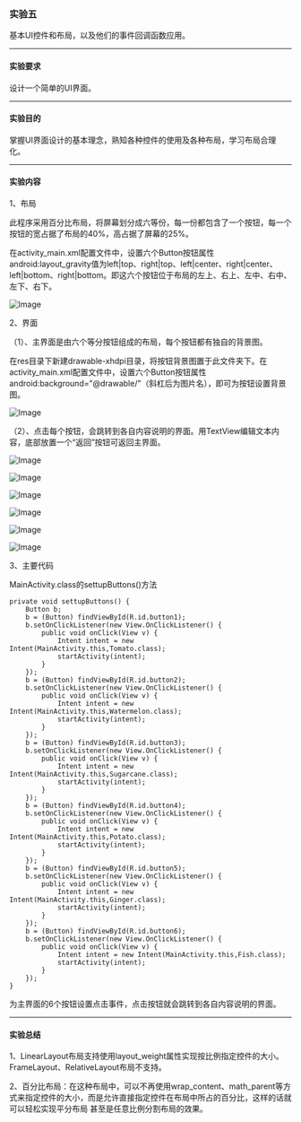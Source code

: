 ### 实验五

 基本UI控件和布局，以及他们的事件回调函数应用。

------

#### 实验要求

设计一个简单的UI界面。

------

#### 实验目的

掌握UI界面设计的基本理念，熟知各种控件的使用及各种布局，学习布局合理化。

------

#### 实验内容

1、布局

此程序采用百分比布局，将屏幕划分成六等份，每一份都包含了一个按钮，每一个按钮的宽占据了布局的40%，高占据了屏幕的25%。

在activity_main.xml配置文件中，设置六个Button按钮属性android:layout_gravity值为left|top、right|top、left|center、right|center、left|bottom、right|bottom。即这六个按钮位于布局的左上、右上、左中、右中、左下、右下。

![Image](https://github.com/mk272/2018118123_Android/raw/master/Lab_5/Lab_5%20pictures/0.png)

2、界面

（1）、主界面是由六个等分按钮组成的布局，每个按钮都有独自的背景图。

在res目录下新建drawable-xhdpi目录，将按钮背景图置于此文件夹下。在activity_main.xml配置文件中，设置六个Button按钮属性android:background="@drawable/"（斜杠后为图片名），即可为按钮设置背景图。

![Image](https://github.com/mk272/2018118123_Android/raw/master/Lab_5/Lab_5%20pictures/1.png)

（2）、点击每个按钮，会跳转到各自内容说明的界面。用TextView编辑文本内容，底部放置一个“返回”按钮可返回主界面。

![Image](https://github.com/mk272/2018118123_Android/raw/master/Lab_5/Lab_5%20pictures/2.png)

![Image](https://github.com/mk272/2018118123_Android/raw/master/Lab_5/Lab_5%20pictures/3.png)



![Image](https://github.com/mk272/2018118123_Android/raw/master/Lab_5/Lab_5%20pictures/4.png)

![Image](https://github.com/mk272/2018118123_Android/raw/master/Lab_5/Lab_5%20pictures/5.png)

![Image](https://github.com/mk272/2018118123_Android/raw/master/Lab_5/Lab_5%20pictures/6.png)

![Image](https://github.com/mk272/2018118123_Android/raw/master/Lab_5/Lab_5%20pictures/7.png)

3、主要代码

MainActivity.class的settupButtons()方法

```
private void settupButtons() {
    Button b;
    b = (Button) findViewById(R.id.button1);
    b.setOnClickListener(new View.OnClickListener() {
        public void onClick(View v) {
            Intent intent = new Intent(MainActivity.this,Tomato.class);
            startActivity(intent);
        }
    });
    b = (Button) findViewById(R.id.button2);
    b.setOnClickListener(new View.OnClickListener() {
        public void onClick(View v) {
            Intent intent = new Intent(MainActivity.this,Watermelon.class);
            startActivity(intent);
        }
    });
    b = (Button) findViewById(R.id.button3);
    b.setOnClickListener(new View.OnClickListener() {
        public void onClick(View v) {
            Intent intent = new Intent(MainActivity.this,Sugarcane.class);
            startActivity(intent);
        }
    });
    b = (Button) findViewById(R.id.button4);
    b.setOnClickListener(new View.OnClickListener() {
        public void onClick(View v) {
            Intent intent = new Intent(MainActivity.this,Potato.class);
            startActivity(intent);
        }
    });
    b = (Button) findViewById(R.id.button5);
    b.setOnClickListener(new View.OnClickListener() {
        public void onClick(View v) {
            Intent intent = new Intent(MainActivity.this,Ginger.class);
            startActivity(intent);
        }
    });
    b = (Button) findViewById(R.id.button6);
    b.setOnClickListener(new View.OnClickListener() {
        public void onClick(View v) {
            Intent intent = new Intent(MainActivity.this,Fish.class);
            startActivity(intent);
        }
    });
}
```

为主界面的6个按钮设置点击事件，点击按钮就会跳转到各自内容说明的界面。

------

#### 实验总结

1、LinearLayout布局支持使用layout_weight属性实现按比例指定控件的大小。FrameLayout、RelativeLayout布局不支持。

2、百分比布局：在这种布局中，可以不再使用wrap_content、math_parent等方式来指定控件的大小，而是允许直接指定控件在布局中所占的百分比，这样的话就可以轻松实现平分布局 甚至是任意比例分割布局的效果。